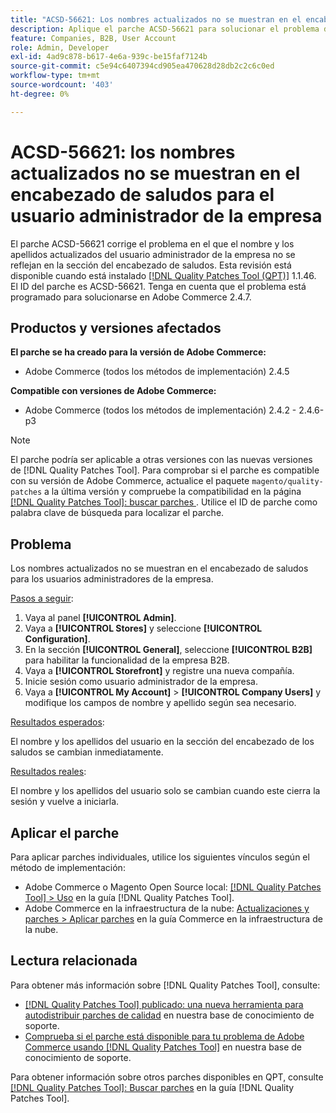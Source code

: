 ```yaml
---
title: "ACSD-56621: Los nombres actualizados no se muestran en el encabezado de saludos para el usuario administrador de la empresa"
description: Aplique el parche ACSD-56621 para solucionar el problema de Adobe Commerce donde el nombre y los apellidos actualizados del usuario administrador de la empresa no se reflejan en la sección del encabezado de saludos.
feature: Companies, B2B, User Account
role: Admin, Developer
exl-id: 4ad9c878-b617-4e6a-939c-be15faf7124b
source-git-commit: c5e94c6407394cd905ea470628d28db2c2c6c0ed
workflow-type: tm+mt
source-wordcount: '403'
ht-degree: 0%

---
```


# ACSD-56621: los nombres actualizados no se muestran en el encabezado de saludos para el usuario administrador de la empresa

El parche ACSD-56621 corrige el problema en el que el nombre y los apellidos actualizados del usuario administrador de la empresa no se reflejan en la sección del encabezado de saludos. Esta revisión está disponible cuando está instalado [[!DNL Quality Patches Tool (QPT)]](/help/announcements/adobe-commerce-announcements/magento-quality-patches-released-new-tool-to-self-serve-quality-patches.md) 1.1.46. El ID del parche es ACSD-56621. Tenga en cuenta que el problema está programado para solucionarse en Adobe Commerce 2.4.7.

## Productos y versiones afectados

**El parche se ha creado para la versión de Adobe Commerce:**

* Adobe Commerce (todos los métodos de implementación) 2.4.5

**Compatible con versiones de Adobe Commerce:**

* Adobe Commerce (todos los métodos de implementación) 2.4.2 - 2.4.6-p3

>[!NOTE]
>
>El parche podría ser aplicable a otras versiones con las nuevas versiones de [!DNL Quality Patches Tool]. Para comprobar si el parche es compatible con su versión de Adobe Commerce, actualice el paquete `magento/quality-patches` a la última versión y compruebe la compatibilidad en la página [[!DNL Quality Patches Tool]: buscar parches ](https://experienceleague.adobe.com/tools/commerce-quality-patches/index.html?lang=es). Utilice el ID de parche como palabra clave de búsqueda para localizar el parche.

## Problema

Los nombres actualizados no se muestran en el encabezado de saludos para los usuarios administradores de la empresa.

<u>Pasos a seguir</u>:

1. Vaya al panel **[!UICONTROL Admin]**.
1. Vaya a **[!UICONTROL Stores]** y seleccione **[!UICONTROL Configuration]**.
1. En la sección **[!UICONTROL General]**, seleccione **[!UICONTROL B2B]** para habilitar la funcionalidad de la empresa B2B.
1. Vaya a **[!UICONTROL Storefront]** y registre una nueva compañía.
1. Inicie sesión como usuario administrador de la empresa.
1. Vaya a **[!UICONTROL My Account]** > **[!UICONTROL Company Users]** y modifique los campos de nombre y apellido según sea necesario.

<u>Resultados esperados</u>:

El nombre y los apellidos del usuario en la sección del encabezado de los saludos se cambian inmediatamente.

<u>Resultados reales</u>:

El nombre y los apellidos del usuario solo se cambian cuando este cierra la sesión y vuelve a iniciarla.

## Aplicar el parche

Para aplicar parches individuales, utilice los siguientes vínculos según el método de implementación:

* Adobe Commerce o Magento Open Source local: [[!DNL Quality Patches Tool] > Uso](https://experienceleague.adobe.com/docs/commerce-operations/tools/quality-patches-tool/usage.html?lang=es) en la guía [!DNL Quality Patches Tool].
* Adobe Commerce en la infraestructura de la nube: [Actualizaciones y parches > Aplicar parches](https://experienceleague.adobe.com/docs/commerce-cloud-service/user-guide/develop/upgrade/apply-patches.html?lang=es) en la guía Commerce en la infraestructura de la nube.

## Lectura relacionada

Para obtener más información sobre [!DNL Quality Patches Tool], consulte:

* [[!DNL Quality Patches Tool] publicado: una nueva herramienta para autodistribuir parches de calidad](/help/announcements/adobe-commerce-announcements/magento-quality-patches-released-new-tool-to-self-serve-quality-patches.md) en nuestra base de conocimiento de soporte.
* [Comprueba si el parche está disponible para tu problema de Adobe Commerce usando [!DNL Quality Patches Tool]](/help/support-tools/patches-available-in-qpt-tool/check-patch-for-magento-issue-with-magento-quality-patches.md) en nuestra base de conocimiento de soporte.

Para obtener información sobre otros parches disponibles en QPT, consulte [[!DNL Quality Patches Tool]: Buscar parches](https://experienceleague.adobe.com/tools/commerce-quality-patches/index.html?lang=es) en la guía [!DNL Quality Patches Tool].
